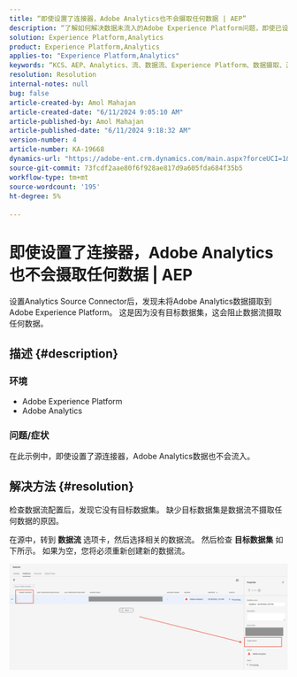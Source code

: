 ```yaml
---
title: “即使设置了连接器，Adobe Analytics也不会摄取任何数据 | AEP”
description: “了解如何解决数据未流入的Adobe Experience Platform问题，即使已设置源连接器也是如此。”
solution: Experience Platform,Analytics
product: Experience Platform,Analytics
applies-to: "Experience Platform,Analytics"
keywords: “KCS、AEP、Analytics、流、数据流、Experience Platform、数据摄取、源连接器”
resolution: Resolution
internal-notes: null
bug: false
article-created-by: Amol Mahajan
article-created-date: "6/11/2024 9:05:10 AM"
article-published-by: Amol Mahajan
article-published-date: "6/11/2024 9:18:32 AM"
version-number: 4
article-number: KA-19668
dynamics-url: "https://adobe-ent.crm.dynamics.com/main.aspx?forceUCI=1&pagetype=entityrecord&etn=knowledgearticle&id=2266a4af-d127-ef11-840b-000d3a34c086"
source-git-commit: 73fcdf2aae80f6f928ae817d9a605fda684f35b5
workflow-type: tm+mt
source-wordcount: '195'
ht-degree: 5%

---
```


# 即使设置了连接器，Adobe Analytics也不会摄取任何数据 | AEP


设置Analytics Source Connector后，发现未将Adobe Analytics数据摄取到Adobe Experience Platform。 这是因为没有目标数据集，这会阻止数据流摄取任何数据。

## 描述 {#description}


### <b>环境</b>

- Adobe Experience Platform
- Adobe Analytics




### <b>问题/症状</b>

在此示例中，即使设置了源连接器，Adobe Analytics数据也不会流入。


## 解决方法 {#resolution}


检查数据流配置后，发现它没有目标数据集。 缺少目标数据集是数据流不摄取任何数据的原因。

在源中，转到 <b>数据流</b> 选项卡，然后选择相关的数据流。 然后检查 <b>目标数据集</b> 如下所示。 如果为空，您将必须重新创建新的数据流。

![](assets/6dcf5ee4-5adb-ec11-a7b6-0022480b01c6.png)


















